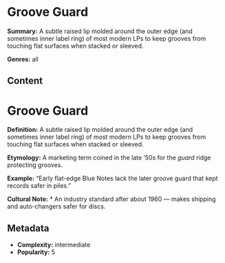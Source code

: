 # Groove Guard

**Summary:** A subtle raised lip molded around the outer edge (and sometimes inner label ring) of most modern LPs to keep grooves from touching flat surfaces when stacked or sleeved.

**Genres:** all

## Content

# Groove Guard

**Definition:** A subtle raised lip molded around the outer edge (and sometimes inner label ring) of most modern LPs to keep grooves from touching flat surfaces when stacked or sleeved.

**Etymology:** A marketing term coined in the late ’50s for the *guard* ridge protecting grooves.

**Example:** “Early flat-edge Blue Notes lack the later groove guard that kept records safer in piles.”

**Cultural Note:** * An industry standard after about 1960 — makes shipping and auto-changers safer for discs.

## Metadata

- **Complexity:** intermediate
- **Popularity:** 5
